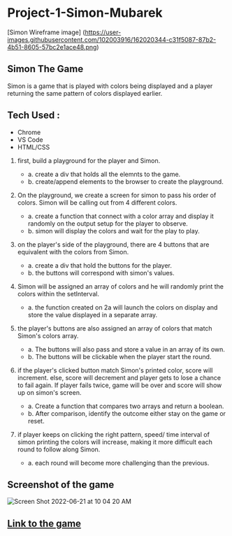 # Project-1-Simon-Mubarek

[Simon Wireframe image] (https://user-images.githubusercontent.com/102003916/162020344-c31f5087-87b2-4b51-8605-57bc2e1ace48.png)

## Simon The Game
   Simon is a game that is played with colors being displayed and a player returning the same pattern of colors displayed earlier.

## Tech Used :
- Chrome
- VS Code
- HTML/CSS


1. first, build a playground for the player and Simon.
   - a. create a div that holds all the elemnts to the game.
    - b. create/append elements to the browser to create the playground.

2. On the playground, we create a screen for simon to pass his order of colors. Simon will be calling out from 4 different colors.
   - a. create a function that connect with a color array and display it randomly on the output setup for the player to observe.
   - b. simon will display the colors and wait for the play to play.

3. on the player's side of the playground, there are 4 buttons that are equivalent with the colors from Simon.
   - a. create a div that hold the buttons for the player.
   - b. the buttons will correspond with simon's values.

4. Simon will be assigned an array of colors and he will randomly print the colors within the setInterval.
   - a. the function created on 2a will launch the colors on display and store the value displayed in a separate array.

5. the player's buttons are also assigned an array of colors that match Simon's colors array.
   - a. The buttons will also pass and store a value in an array of its own.
   - b. The buttons will be clickable when the player start the round.

6. if the player's clicked button match Simon's printed color, score will increment. else, score will decrement and player gets to lose a chance to fail again. If player fails twice, game will be over and score will show up on simon's screen.
   - a. Create a function that compares two arrays and return a boolean.
   - b. After comparison, identify the outcome either stay on the game or reset.

7. if player keeps on clicking the right pattern, speed/ time interval of simon printing the colors will increase, making it more difficult each round to follow along Simon.
   - a. each round will become more challenging than the previous.


##

   ## Screenshot of the game
![Screen Shot 2022-06-21 at 10 04 20 AM](https://user-images.githubusercontent.com/102003916/174819611-f1c4a41b-5b0c-4aaa-8d41-bea2e7cfaef5.png)


   ## [Link to the game](https://mubarek-hassen.github.io/Project-1-Simon-Mubarek/)


